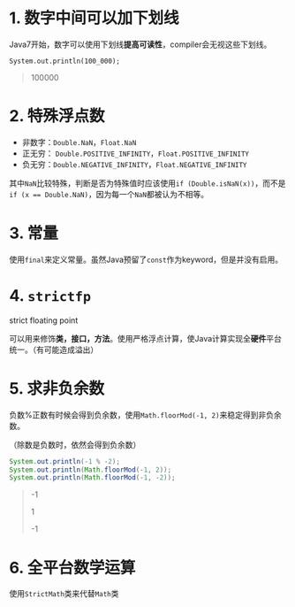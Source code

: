 # 1. 数字中间可以加下划线

Java7开始，数字可以使用下划线**提高可读性**，compiler会无视这些下划线。

`System.out.println(100_000);`

> 100000



# 2. 特殊浮点数

- 非数字：`Double.NaN`，`Float.NaN`
- 正无穷： `Double.POSITIVE_INFINITY`，`Float.POSITIVE_INFINITY`
- 负无穷：`Double.NEGATIVE_INFINITY`，`Float.NEGATIVE_INFINITY`

其中`NaN`比较特殊，判断是否为特殊值时应该使用`if (Double.isNaN(x))`，而不是`if (x == Double.NaN)`，因为每一个`NaN`都被认为不相等。



# 3. 常量

使用`final`来定义常量。虽然Java预留了`const`作为keyword，但是并没有启用。



# 4. `strictfp`

strict floating point

可以用来修饰**类，接口，方法**。使用严格浮点计算，使Java计算实现全**硬件**平台统一。（有可能造成溢出）



# 5. 求非负余数

负数%正数有时候会得到负余数，使用`Math.floorMod(-1, 2)`来稳定得到非负余数。

（除数是负数时，依然会得到负余数）

```java
System.out.println(-1 % -2);
System.out.println(Math.floorMod(-1, 2));
System.out.println(Math.floorMod(-1, -2));
```

> -1
>
> 1
>
> -1



# 6. 全平台数学运算

使用`StrictMath`类来代替`Math`类

